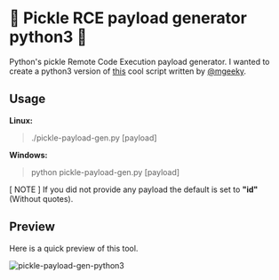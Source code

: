 # 🥒 Pickle RCE payload generator python3 🥒

Python's pickle Remote Code Execution payload generator. I wanted to create a python3 version of <a href="https://gist.github.com/mgeeky/cbc7017986b2ec3e247aab0b01a9edcd" target="_blank">this</a> cool script written by <a href="https://gist.github.com/mgeeky" target="_blank">@mgeeky</a>.


## Usage

**Linux:**
> ./pickle-payload-gen.py [payload]
  
**Windows:**
> python pickle-payload-gen.py [payload]

[ NOTE ] If you did not provide any payload the default is set to **"id"** (Without quotes).


## Preview

Here is a quick preview of this tool.

![pickle-payload-gen-python3](https://user-images.githubusercontent.com/30050702/127749374-0fad8cf3-3abc-407d-b3a2-307151d97069.gif)


